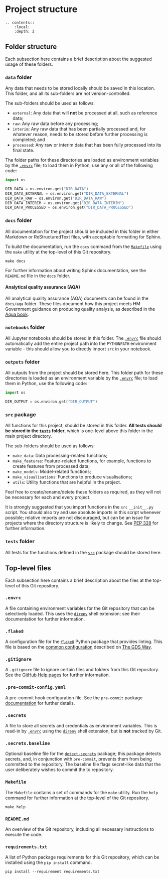 # Project structure

```eval_rst
.. contents::
    :local:
    :depth: 2

```

## Folder structure

Each subsection here contains a brief description about the suggested usage of these folders.

### `data` folder

Any data that needs to be stored locally should be saved in this location. This folder, and all its sub-folders are not
version-controlled.

The sub-folders should be used as follows:

- `external`: Any data that will **not** be processed at all, such as reference data;
- `raw`: Any raw data before any processing;
- `interim`: Any raw data that has been partially processed and, for whatever reason, needs to be stored before further
processing is completed; and
- `processed`: Any raw or interim data that has been fully processed into its final state.

The folder paths for these directories are loaded as environment variables by the [`.envrc`](#envrc) file; to load them
in Python, use any or all of the following code:

```python
import os

DIR_DATA = os.environ.get("DIR_DATA")
DIR_DATA_EXTERNAL = os.environ.get("DIR_DATA_EXTERNAL")
DIR_DATA_RAW = os.environ.get("DIR_DATA_RAW")
DIR_DATA_INTERIM = os.environ.get("DIR_DATA_INTERIM")
DIR_DATA_PROCESSED = os.environ.get("DIR_DATA_PROCESSED")
```

### `docs` folder

All documentation for the project should be included in this folder in either Markdown or ReStructuredText files, with
acceptable formatting for Sphinx.

To build the documentation, run the `docs` command from the [`Makefile`](#makefile) using the `make` utility at the
top-level of this Git repository.

```
make docs
```

For further information about writing Sphinx documentation, see the `README.md` file in the `docs` folder.

#### Analytical quality assurance (AQA)

All analytical quality assurance (AQA) documents can be found in the `docs/aqa` folder. These files document how this 
project meets HM Government guidance on producing quality analysis, as described in the 
[Aqua book](https://www.gov.uk/government/publications/the-aqua-book-guidance-on-producing-quality-analysis-for-government).

### `notebooks` folder

All Jupyter notebooks should be stored in this folder. The [`.envrc`](#envrc) file should automatically add the entire
project path into the `PYTHONPATH` environment variable - this should allow you to directly import `src` in your
notebook.

### `outputs` folder

All outputs from the project should be stored here. This folder path for these directories is loaded as an environment
variable by the [`.envrc`](#envrc) file; to load them in Python, use the following code:

```python
import os

DIR_OUTPUT = os.environ.get("DIR_OUTPUT")
```

### `src` package

All functions for this project, should be stored in this folder. **All tests should be stored in the
[`tests`](#tests-folder) folder**, which is one-level above this folder in the main project directory.

The sub-folders should be used as follows:

- `make_data`: Data processing-related functions;
- `make_features`: Feature-related functions, for example, functions to create features from processed data;
- `make_models`: Model-related functions;
- `make_visualisations`: Functions to produce visualisations;
- `utils`: Utility functions that are helpful in the project.

Feel free to create/rename/delete these folders as required, as they will not be necessary for each and every project.

It is strongly suggested that you import functions in the `src` `__init__.py` script. You should also
try and use absolute imports in this script whenever possible; relative imports are not discouraged, but can be an
issue for projects where the directory structure is likely to change. See
[PEP 328](https://www.python.org/dev/peps/pep-0328/) for further information.

### `tests` folder

All tests for the functions defined in the [`src`](#src-package) package should be stored here.

## Top-level files

Each subsection here contains a brief description about the files at the top-level of this Git repository.

### `.envrc`

A file containing environment variables for the Git repository that can be selectively loaded. This uses the
[`direnv`](https://direnv.net/) shell extension; see their documentation for further information.

### `.flake8`

A configuration file for the [`flake8`](https://gitlab.com/pycqa/flake8) Python package that provides linting. This
file is based on the
[common configuration](https://gds-way.cloudapps.digital/manuals/programming-languages/python/python.html#common-configuration)
described on [The GDS Way](https://gds-way.cloudapps.digital).

### `.gitignore`

A `.gitignore` file to ignore certain files and folders from this Git repository. See the
[GitHub Help pages](https://help.github.com/en/github/using-git/ignoring-files) for further information.

### `.pre-commit-config.yaml`

A pre-commit hook configuration file. See the `pre-commit` package [documentation](https://pre-commit.com/) for further
details.

### `.secrets`

A file to store all secrets and credentials as environment variables. This is read-in by [`.envrc`](#envrc) using the
[`direnv`](https://direnv.net/) shell extension, but is **not** tracked by Git.

### `.secrets.baseline`

Optional baseline file for the [`detect-secrets`](https://github.com/Yelp/detect-secrets) package; this package detects
secrets, and, in conjunction with `pre-commit`, prevents them from being committed to the repository. The baseline file
flags secret-like data that the user deliberately wishes to commit the to repository.

### `Makefile`

The `Makefile` contains a set of commands for the `make` utility. Run the `help` command for further information at the
top-level of the Git repository.

```
make help
```

### `README.md`

An overview of the Git repository, including all necessary instructions to execute the code.

### `requirements.txt`

A list of Python package requirements for this Git repository, which can be installed using the `pip install` command.

```
pip install --requirement requirements.txt
```
